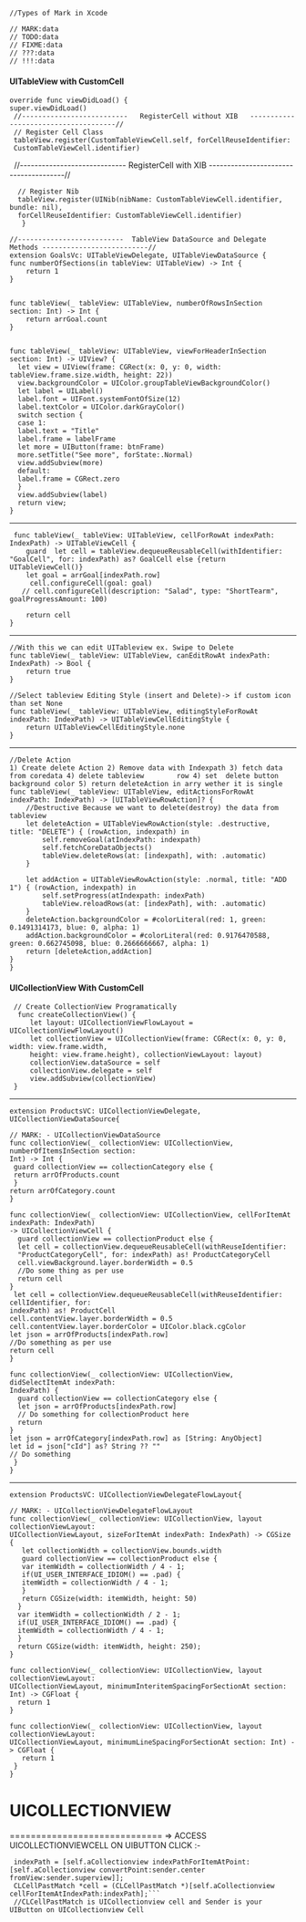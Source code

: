     //Types of Mark in Xcode

    // MARK:data
    // TODO:data
    // FIXME:data
    // ???:data
    // !!!:data

#### UITableView with CustomCell

    override func viewDidLoad() {
    super.viewDidLoad()
     //--------------------------   RegisterCell without XIB   -------------------------------------//
     // Register Cell Class
     tableView.register(CustomTableViewCell.self, forCellReuseIdentifier:
     CustomTableViewCell.identifier)
      //-----------------------------  RegisterCell with XIB   --------------------------------------//
      
      // Register Nib
      tableView.register(UINib(nibName: CustomTableViewCell.identifier, bundle: nil),
      forCellReuseIdentifier: CustomTableViewCell.identifier)
       }
    
    //--------------------------  TableView DataSource and Delegate Methods --------------------------//
    extension GoalsVc: UITableViewDelegate, UITableViewDataSource {
    func numberOfSections(in tableView: UITableView) -> Int {
        return 1
    }
    
    
    func tableView(_ tableView: UITableView, numberOfRowsInSection section: Int) -> Int {
        return arrGoal.count
    }
    
    
    func tableView(_ tableView: UITableView, viewForHeaderInSection section: Int) -> UIView? {
      let view = UIView(frame: CGRect(x: 0, y: 0, width: tableView.frame.size.width, height: 22))
      view.backgroundColor = UIColor.groupTableViewBackgroundColor()
      let label = UILabel()
      label.font = UIFont.systemFontOfSize(12)
      label.textColor = UIColor.darkGrayColor()
      switch section {
      case 1:
      label.text = "Title"
      label.frame = labelFrame
      let more = UIButton(frame: btnFrame)
      more.setTitle("See more", forState:.Normal)
      view.addSubview(more)
      default:
      label.frame = CGRect.zero
      }
      view.addSubview(label)
      return view;
    }
---    

     func tableView(_ tableView: UITableView, cellForRowAt indexPath: IndexPath) -> UITableViewCell {
        guard  let cell = tableView.dequeueReusableCell(withIdentifier: "GoalCell", for: indexPath) as? GoalCell else {return UITableViewCell()}
        let goal = arrGoal[indexPath.row]
         cell.configureCell(goal: goal)
       // cell.configureCell(description: "Salad", type: "ShortTearm", goalProgressAmount: 100)
        
        return cell
    }
---   

    //With this we can edit UITableview ex. Swipe to Delete
    func tableView(_ tableView: UITableView, canEditRowAt indexPath: IndexPath) -> Bool {
        return true
    }
    
    //Select tableview Editing Style (insert and Delete)-> if custom icon than set None
    func tableView(_ tableView: UITableView, editingStyleForRowAt indexPath: IndexPath) -> UITableViewCellEditingStyle {
        return UITableViewCellEditingStyle.none
    }
---    

    //Delete Action
    1) Create delete Action 2) Remove data with Indexpath 3) fetch data from coredata 4) delete tableview        row 4) set  delete button background color 5) return deleteAction in arry wether it is single
    func tableView(_ tableView: UITableView, editActionsForRowAt indexPath: IndexPath) -> [UITableViewRowAction]? {
        //Destructive Because we want to delete(destroy) the data from tableview
        let deleteAction = UITableViewRowAction(style: .destructive, title: "DELETE") { (rowAction, indexpath) in
            self.removeGoal(atIndexPath: indexpath)
            self.fetchCoreDataObjects()
            tableView.deleteRows(at: [indexpath], with: .automatic)
        }
        
        let addAction = UITableViewRowAction(style: .normal, title: "ADD 1") { (rowAction, indexpath) in
            self.setProgress(atIndexpath: indexPath)
            tableView.reloadRows(at: [indexPath], with: .automatic)
        }
        deleteAction.backgroundColor = #colorLiteral(red: 1, green: 0.1491314173, blue: 0, alpha: 1)
        addAction.backgroundColor = #colorLiteral(red: 0.9176470588, green: 0.662745098, blue: 0.2666666667, alpha: 1)
        return [deleteAction,addAction]
    }
    }
    
#### UICollectionView With CustomCell

     // Create CollectionView Programatically
      func createCollectionView() {
         let layout: UICollectionViewFlowLayout = UICollectionViewFlowLayout()
         let collectionView = UICollectionView(frame: CGRect(x: 0, y: 0, width: view.frame.width,
         height: view.frame.height), collectionViewLayout: layout)
         collectionView.dataSource = self
         collectionView.delegate = self
         view.addSubview(collectionView)
     }
---

    extension ProductsVC: UICollectionViewDelegate, UICollectionViewDataSource{

    // MARK: - UICollectionViewDataSource
    func collectionView(_ collectionView: UICollectionView, numberOfItemsInSection section:
    Int) -> Int {
     guard collectionView == collectionCategory else {
     return arrOfProducts.count
     }
    return arrOfCategory.count
    }

    func collectionView(_ collectionView: UICollectionView, cellForItemAt indexPath: IndexPath)
    -> UICollectionViewCell {
      guard collectionView == collectionProduct else {
      let cell = collectionView.dequeueReusableCell(withReuseIdentifier:
      "ProductCategoryCell", for: indexPath) as! ProductCategoryCell
      cell.viewBackground.layer.borderWidth = 0.5
      //Do some thing as per use
      return cell
    }
     let cell = collectionView.dequeueReusableCell(withReuseIdentifier: cellIdentifier, for:
    indexPath) as! ProductCell
    cell.contentView.layer.borderWidth = 0.5
    cell.contentView.layer.borderColor = UIColor.black.cgColor
    let json = arrOfProducts[indexPath.row]
    //Do something as per use
    return cell
    }

    func collectionView(_ collectionView: UICollectionView, didSelectItemAt indexPath:
    IndexPath) {
      guard collectionView == collectionCategory else {
      let json = arrOfProducts[indexPath.row]
      // Do something for collectionProduct here
      return
    }
    let json = arrOfCategory[indexPath.row] as [String: AnyObject]
    let id = json["cId"] as? String ?? ""
    // Do something
     }
    }
---

    extension ProductsVC: UICollectionViewDelegateFlowLayout{

    // MARK: - UICollectionViewDelegateFlowLayout
    func collectionView(_ collectionView: UICollectionView, layout collectionViewLayout:
    UICollectionViewLayout, sizeForItemAt indexPath: IndexPath) -> CGSize {
       let collectionWidth = collectionView.bounds.width
       guard collectionView == collectionProduct else {
       var itemWidth = collectionWidth / 4 - 1;
       if(UI_USER_INTERFACE_IDIOM() == .pad) {
       itemWidth = collectionWidth / 4 - 1;
       }
       return CGSize(width: itemWidth, height: 50)
      }
      var itemWidth = collectionWidth / 2 - 1;
      if(UI_USER_INTERFACE_IDIOM() == .pad) {
      itemWidth = collectionWidth / 4 - 1;
      }
      return CGSize(width: itemWidth, height: 250);
    }

    func collectionView(_ collectionView: UICollectionView, layout collectionViewLayout:
    UICollectionViewLayout, minimumInteritemSpacingForSectionAt section: Int) -> CGFloat {
      return 1
    }

    func collectionView(_ collectionView: UICollectionView, layout collectionViewLayout:
    UICollectionViewLayout, minimumLineSpacingForSectionAt section: Int) -> CGFloat {
       return 1
     }
    }

# UICOLLECTIONVIEW
=============================
=> ACCESS UICOLLECTIONVIEWCELL ON UIBUTTON CLICK :-
   ``` NSIndexPath *indexPath;
    indexPath = [self.aCollectionview indexPathForItemAtPoint:[self.aCollectionview convertPoint:sender.center fromView:sender.superview]];
    CLCellPastMatch *cell = (CLCellPastMatch *)[self.aCollectionview cellForItemAtIndexPath:indexPath];```
    //CLCellPastMatch is UICollectionview cell and Sender is your UIButton on UICollectionview Cell
